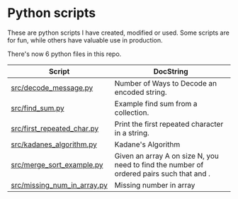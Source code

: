 # Python scripts

These are python scripts I have created, modified or used. Some scripts are for fun, while others have valuable use in production.

There's now 6 python files in this repo.

| Script  | DocString |
| ------------- | ------------- |
|<a href="./src/decode_message.py">src/decode\_message.py</a>|Number of Ways to Decode an encoded string.|
|<a href="./src/find_sum.py">src/find\_sum.py</a>|Example find sum from a collection.|
|<a href="./src/first_repeated_char.py">src/first\_repeated\_char.py</a>|Print the first repeated character in a string.|
|<a href="./src/kadanes_algorithm.py">src/kadanes\_algorithm.py</a>|Kadane's Algorithm|
|<a href="./src/merge_sort_example.py">src/merge\_sort\_example.py</a>|Given an array A on size N, you need to find the number of ordered pairs  such that and .|
|<a href="./src/missing_num_in_array.py">src/missing\_num\_in\_array.py</a>|Missing number in array|
